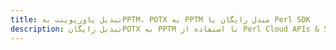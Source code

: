 ---title: تبدیل پاورپوینت بهPPTM، POTX به PPTM مبدل رایگان یا Perl SDKdescription: تبدیل رایگانPOTX به PPTM با استفاده از Perl Cloud APIs & SDK. همچنین اسناد Microsoft PowerPoint را در Cloud ایجاد، ویرایش و رندر کنید.---